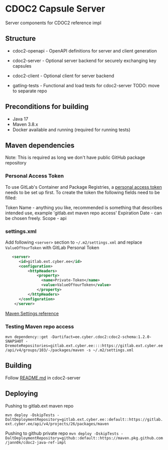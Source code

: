 
# CDOC2 Capsule Server

Server components for CDOC2 reference impl


## Structure

- cdoc2-openapi - OpenAPI definitions for server and client generation
- cdoc2-server  - Optional server backend for securely exchanging key capsules
- cdoc2-client  - Optional client for server backend

- gatling-tests  - Functional and load tests for cdoc2-server TODO: move to separate repo

## Preconditions for building
* Java 17
* Maven 3.8.x
* Docker available and running (required for running tests)

## Maven dependencies

Note: This is required as long we don't have public GitHub package repository

### Personal Access Token
To use GitLab's Container and Package Registries, a [personal access token](https://gitlab.ext.cyber.ee/-/user_settings/personal_access_tokens) needs to be set up first.
To create the token the following fields need to be filled:

Token Name - anything you like, recommended is something that describes intended use, example 'gitlab.ext maven repo access'
Expiration Date - can be chosen freely.
Scope - api

### settings.xml

Add following `<server>` section to `~/.m2/settings.xml` and replace `ValueOfYourToken` with GitLab
Personal Token

```xml
   <server>
      <id>gitlab.ext.cyber.ee</id>
      <configuration> 
          <httpHeaders>
              <property>
                <name>Private-Token</name>
                <value>ValueOfYourToken</value>
              </property>
          </httpHeaders>
      </configuration>
    </server>
```

[Maven Settings reference](https://maven.apache.org/settings.html)

### Testing Maven repo access

`mvn dependency::get -Dartifact=ee.cyber.cdoc2:cdoc2-schema:1.2.0-SNAPSHOT -DremoteRepositories=gitlab.ext.cyber.ee::::https://gitlab.ext.cyber.ee/api/v4/groups/103/-/packages/maven -s ~/.m2/settings.xml`

## Building

Follow [README.md](cdoc2-server/README.md) in cdoc2-server

## Deploying

Pushing to gitlab.ext maven repo

`mvn deploy -DskipTests -DaltDeploymentRepository=gitlab.ext.cyber.ee::default::https://gitlab.ext.cyber.ee/api/v4/projects/26/packages/maven`

Pushing to github private repo
`mvn deploy -DskipTests -DaltDeploymentRepository=github::default::https://maven.pkg.github.com/jann0k/cdoc2-java-ref-impl`





